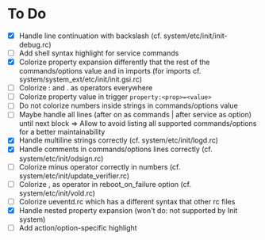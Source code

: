 # To Do

- [x] Handle line continuation with backslash (cf. system/etc/init/init-debug.rc)
- [ ] Add shell syntax highlight for service commands
- [x] Colorize property expansion differently that the rest of the commands/options value and in imports
      (for imports cf. system/system_ext/etc/init/init.gsi.rc)
- [ ] Colorize : and . as operators everywhere
- [ ] Colorize property value in trigger `property:<prop>=<value>`
- [ ] Do not colorize numbers inside strings in commands/options value
- [ ] Maybe handle all lines (after on as commands | after service as option) until next block
      => Allow to avoid listing all supported commands/options for a better maintainability
- [x] Handle multiline strings correctly (cf. system/etc/init/logd.rc)
- [x] Handle comments in commands/options lines correctly (cf. system/etc/init/odsign.rc)
- [ ] Colorize minus operator correctly in numbers (cf. system/etc/init/update_verifier.rc)
- [ ] Colorize , as operator in reboot_on_failure option (cf. system/etc/init/vold.rc)
- [ ] Colorize ueventd.rc which has a different syntax that other rc files
- [x] Handle nested property expansion (won't do: not supported by Init system)
- [ ] Add action/option-specific highlight
